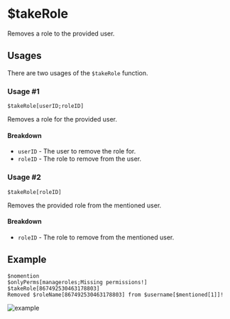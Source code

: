 # $takeRole
Removes a role to the provided user.

## Usages
There are two usages of the `$takeRole` function.

### Usage #1
```
$takeRole[userID;roleID]
```
Removes a role for the provided user.

#### Breakdown
- `userID` - The user to remove the role for.
- `roleID` - The role to remove from the user.

### Usage #2
```
$takeRole[roleID]
```
Removes the provided role from the mentioned user.

#### Breakdown
- `roleID` - The role to remove from the mentioned user.

## Example
```
$nomention
$onlyPerms[manageroles;Missing permissions!]
$takeRole[867492530463178803]
Removed $roleName[867492530463178803] from $username[$mentioned[1]]!
```

![example](https://user-images.githubusercontent.com/69215413/126550658-18a048dc-55ca-4b42-b176-5ad6900bf568.png)
